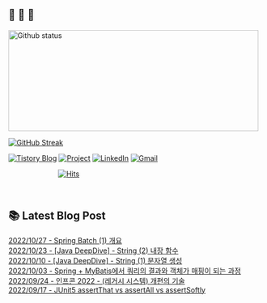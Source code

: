 ## 🐔 🐝 🐜

<div>
  
  <img width="494" height="200" alt="Github status" src="https://github-readme-stats.vercel.app/api?username=JuHyun419&count_private=true&theme=radical">
  
  [![GitHub Streak](https://github-readme-streak-stats.herokuapp.com/?user=JuHyun419&theme=dark)](https://github.com/JuHyun419)
  
</div>  

<div>
  
  [![Tistory Blog](http://img.shields.io/badge/-Tistory%20Blog-blue?style=flat&logo=Blogger&link=https://zzang9ha.tistory.com/)](https://zzang9ha.tistory.com/) 
  [![Project](http://img.shields.io/badge/-Project-ff69b4?style=flat&logo=github&link=https://github.com/YAPP-19th/Web-Team-2-Backend)](https://github.com/YAPP-19th/Web-Team-2-Backend) 
  [![LinkedIn](https://img.shields.io/badge/-LinkedIn-0077b5?style=flat-square&logo=linkedin&logoColor=white&link=https://www.linkedin.com/in/juhyun-lee-87176a19b/)](https://www.linkedin.com/in/juhyun-lee-87176a19b/)
  [![Gmail](http://img.shields.io/badge/Gmail-important?style=flat&logo=Gmail&link=mailto:zzang9haha@gmail.com)](mailto:zzang9haha@gmail.com) 

</div>

<div>
 
&nbsp;&nbsp;&nbsp;&nbsp;&nbsp;&nbsp;&nbsp;&nbsp;&nbsp;&nbsp;&nbsp;&nbsp;&nbsp;&nbsp;&nbsp;&nbsp;&nbsp;&nbsp;&nbsp;&nbsp;&nbsp;&nbsp;&nbsp;&nbsp; [![Hits](https://hits.seeyoufarm.com/api/count/incr/badge.svg?url=https%3A%2F%2Fgithub.com%2FJuHyun419&count_bg=%2379C83D&title_bg=%23555555&icon=&icon_color=%23E7E7E7&title=hits&edge_flat=false)](https://hits.seeyoufarm.com)
 
</div>
 
<br>
 
## 📚 Latest Blog Post

[2022/10/27 - Spring Batch (1) 개요](https://zzang9ha.tistory.com/423) <br/>
[2022/10/23 - [Java DeepDive] - String (2) 내장 함수](https://zzang9ha.tistory.com/422) <br/>
[2022/10/10 - [Java DeepDive] - String (1) 문자열 생성](https://zzang9ha.tistory.com/421) <br/>
[2022/10/03 - Spring + MyBatis에서 쿼리의 결과와 객체가 매핑이 되는 과정](https://zzang9ha.tistory.com/420) <br/>
[2022/09/24 - 인프콘 2022 - (레거시 시스템) 개편의 기술](https://zzang9ha.tistory.com/419) <br/>
[2022/09/17 - JUnit5 assertThat vs assertAll vs assertSoftly](https://zzang9ha.tistory.com/418) <br/>
